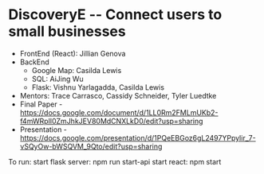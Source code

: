 # DiscoveryE -- Connect users to small businesses  
* FrontEnd (React): Jillian Genova
* BackEnd  
   * Google Map: Casilda Lewis  
   * SQL: AiJing Wu  
   * Flask: Vishnu Yarlagadda, Casilda Lewis  
* Mentors: Trace Carrasco, Cassidy Schneider, Tyler Luedtke
* Final Paper - https://docs.google.com/document/d/1LL0Rm2FMLmUKb2-f4mWRpIl0ZmJhkJEV80MdCNXLkD0/edit?usp=sharing
* Presentation - https://docs.google.com/presentation/d/1PQeEBGoz6gL2497YPpylir_7-vSQyOw-bWSQVM_9Qto/edit?usp=sharing

To run:
start flask server: npm run start-api
start react: npm start
